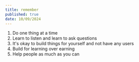 ```yaml
---
title: remember
published: true
date: 10/09/2024
---
```


1. Do one thing at a time 
2. Learn to listen and learn to ask questions
3. It's okay to build things for yourself and not have any users 
4. Build for learning over earning
5. Help people as much as you can
